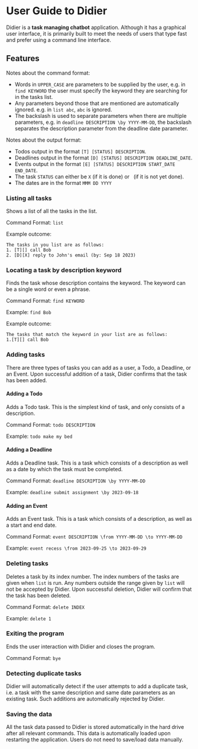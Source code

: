 # User Guide to Didier
Didier is a **task managing chatbot** application. Although it has a
graphical user interface, it is primarily built to meet the needs of
users that type fast and prefer using a command line interface.

## Features 

Notes about the command format:
- Words in `UPPER_CASE` are parameters to be supplied by the user, e.g.
in `find KEYWORD` the user must specify the keyword they are searching for in the tasks list.
- Any parameters beyond those that are mentioned are automatically ignored. 
e.g. in `list abc`, `abc` is ignored.
- The backslash is used to separate parameters when there are multiple parameters, 
e.g. in `deadline DESCRIPTION \by YYYY-MM-DD`, the backslash separates the
description parameter from the deadline date parameter.

Notes about the output format:
- Todos output in the format `[T] [STATUS] DESCRIPTION`.
- Deadlines output in the format `[D] [STATUS] DESCRIPTION DEADLINE_DATE`.
- Events output in the format `[E] [STATUS] DESCRIPTION START_DATE END_DATE`.
- The task `STATUS` can either be `X` (if it is done) or ` `(if it is not yet done).
- The dates are in the format `MMM DD YYYY`

### Listing all tasks
Shows a list of all the tasks in the list.

Command Format: `list`

Example outcome: 
```
The tasks in you list are as follows:
1. [T][] call Bob
2. [D][X] reply to John's email (by: Sep 18 2023)
```

### Locating a task by description keyword
Finds the task whose description contains the keyword.
The keyword can be a single word or even a phrase.

Command Format: `find KEYWORD`

Example: `find Bob`

Example outcome:
```
The tasks that match the keyword in your list are as follows:
1.[T][] call Bob
```

### Adding tasks
There are three types of tasks you can add as a user, a Todo, a Deadline, or an Event.
Upon successful addition of a task, Didier confirms that the task has
been added.

#### Adding a Todo 
Adds a Todo task. This is the simplest kind of task, and only consists
of a description.

Command Format: `todo DESCRIPTION`

Example: `todo make my bed`

#### Adding a Deadline
Adds a Deadline task. This is a task which consists of a description as well
as a date by which the task must be completed.

Command Format: `deadline DESCRIPTION \by YYYY-MM-DD`

Example: `deadline submit assignment \by 2023-09-18`

#### Adding an Event
Adds an Event task. This is a task which consists of a description, as 
well as a start and end date.

Command Format: `event DESCRIPTION \from YYYY-MM-DD \to YYYY-MM-DD`

Example: `event recess \from 2023-09-25 \to 2023-09-29`

### Deleting tasks
Deletes a task by its index number. The index numbers of the
tasks are given when `list` is run. Any numbers outside the range given
by `list` will not be accepted by Didier.
Upon successful deletion, Didier
will confirm that the task has been deleted.

Command Format: `delete INDEX`

Example: `delete 1`

### Exiting the program
Ends the user interaction with Didier and closes the program.

Command Format: `bye`

### Detecting duplicate tasks
Didier will automatically detect if the user attempts to add a duplicate task, i.e.
a task with the same description and same date parameters as an existing task.
Such additions are automatically rejected by Didier.

### Saving the data
All the task data passed to Didier is stored automatically in the
hard drive after all relevant commands. This data is automatically loaded
upon restarting the application. Users do not need to save/load data manually.